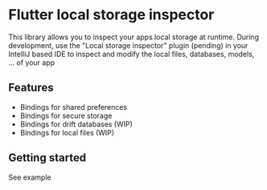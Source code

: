 # Flutter local storage inspector

This library allows you to inspect your apps local storage at runtime. During development, use the "Local storage inspector" plugin (pending) in your IntelliJ based IDE to inspect
and modify the local files, databases, models, ... of your app

## Features

* Bindings for shared preferences
* Bindings for secure storage
* Bindings for drift databases (WIP)
* Bindings for local files (WIP)

## Getting started

See example
